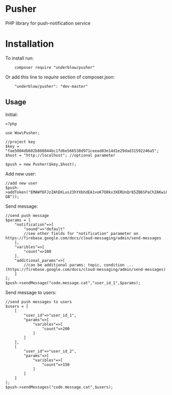 # Pusher

PHP library for push-notification service


# Installation

To install run:
```
    composer require "underblow/pusher"
```
Or add this line to  _require_  section of composer.json:
```
    "underblow/pusher": "dev-master"
```
## Usage
Initial:

    <?php 
    
    use Wow\Pusher;
    
    //project key
    $key = "fae5004db602b860844bc1fd6e566538d971ceead03e14d1e29dad31592246a5";
    $host = "http://localhost"; //optional parameter
    
    $push = new Pusher($key,$host);
Add new user:

    //add new user
    $push->addToken("EMAWf6FJzZAhEKLus23hYXbhdEA1voK7O0kx3XERUnQr85ZB6SPaChZAKwi89eWbwx2wE1ZCh99HQ5MXZAegLNQcIAhcyttmylUA1NTn0JZBwSDsoFiktZBSxAzpA9pfDcrudTZCNeZCzkZCyxOWNKE74gW20WhMJnrCleAZD","user_id_1","+03:00","en-GB"));



Send message:
    
    //send push message
    $params = [
	    "notification"=>[
		    "sound"=>"default"
		    //see other fields for "notification" parameter on https://firebase.google.com/docs/cloud-messaging/admin/send-messages
	    ],
	    "varibles"=>[
		    "count"=>100
	    ],
	    "additional_params"=>[
		    //can be additional params: topic, condition ... (https://firebase.google.com/docs/cloud-messaging/admin/send-messages)
	    ]
    ];
    $push->sendMessage("code.message.cat","user_id_1",$params);

Send message to users:
    
    //send push messages to users
    $users = [
	    [
		    "user_id"=>"user_id_1",
		    "params"=>[
			    "varibles"=>[
				    "count"=>200
			    ]
		    ]
	    ],
	    [
		    "user_id"=>"user_id_2",
		    "params"=>[
			    "varibles"=>[
				    "count"=>150
			    ]
		    ]
	    ]
    ];
    $push->sendMessages("code.message.cat",$users);
